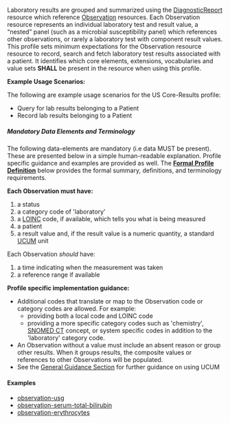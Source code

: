 ﻿Laboratory results are grouped and summarized using the [DiagnosticReport] resource which reference [Observation] resources.  Each Observation resource represents an individual laboratory test and result value, a “nested” panel (such as a microbial susceptibility panel) which references other observations, or rarely a laboratory test with component result values. This profile sets minimum expectations for the Observation resource resource to record, search and fetch laboratory test results associated with a patient.  It identifies which core elements, extensions, vocabularies and value sets **SHALL** be present in the resource when using this profile.

**Example Usage Scenarios:**

The following are example usage scenarios for the US Core-Results profile:

-   Query for lab results belonging to a Patient
-   Record lab results belonging to a Patient

##### Mandatory Data Elements and Terminology


The following data-elements are mandatory (i.e data MUST be present). These are presented below in a simple human-readable explanation.  Profile specific guidance and examples are provided as well.  The [**Formal Profile Definition**](#profile) below provides the  formal summary, definitions, and  terminology requirements.  

**Each Observation must have:**

1.   a status
1.   a category code of 'laboratory'
1.   a [LOINC] code, if available, which tells you what is being measured
1.   a patient
1.   a result value and, if the result value is a numeric quantity, a standard [UCUM] unit


Each Observation *should* have:

1.   a time indicating when the measurement was taken
1.   a reference range if available


**Profile specific implementation guidance:**

* Additional codes that translate or map to the Observation code or category codes are allowed.  For example:
   -  providing both a local code and LOINC code 
   -  providing a more specific category codes such as 'chemistry', [SNOMED CT] concept, or system specific codes in addition to the 'laboratory' category code.
* An Observation without a value must include an absent reason or group other results. When it groups results, the composite values or references to other Observations will be populated.
* See the [General Guidance Section] for further guidance on using UCUM

#### Examples

 - [observation-usg](Observation-usg.html)
 - [observation-serum-total-bilirubin](Observation-serum-total-bilirubin.html)
 - [observation-erythrocytes](Observation-erythrocytes.html)

 [SNOMED CT]: http://snomed.info/sct
  [Observation Value Absent Reason]: http://build.fhir.org/valueset-observation-valueabsentreason.html
  [UCUM]: http://unitsofmeasure.org
  [LOINC]: http://loinc.org
[Observation]:  http://build.fhir.org/observation.html
[DiagnosticReport]:  http://build.fhir.org/diagnosticreport.html
[General Guidance Section]: guidance.html#using-ucum-codes-in-the-quantity-datatype
